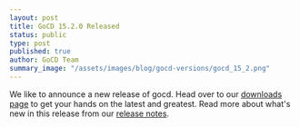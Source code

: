 ```yaml
---
layout: post
title: GoCD 15.2.0 Released
status: public
type: post
published: true
author: GoCD Team
summary_image: "/assets/images/blog/gocd-versions/gocd_15_2.png"
---
```


We like to announce a new release of gocd. Head over to our [downloads page](http://www.go.cd/download/) to get your hands on the latest and greatest. Read more about what's new in this release from our [release notes](http://www.go.cd/releases/#latest).

